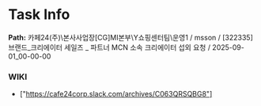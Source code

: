 # Task Info

**Path:** 카페24(주)\본사사업장\[CG]MI본부\Y쇼핑센터팀\운영1 / msson / [322335] 브랜드_크리에이터 세일즈 _ 파트너 MCN 소속 크리에이터 섭외 요청 / 2025-09-01_00-00-00

### WIKI
- ["https://cafe24corp.slack.com/archives/C063QRSQBG8"]

